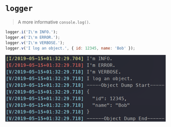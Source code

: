 # `logger`

> A more informative `console.log()`.

```javascript
logger.i('I\'m INFO.');
logger.e('I\'m ERROR.');
logger.v('I\'m VERBOSE.');
logger.v('I log an object.', { id: 12345, name: 'Bob' });
```

![](./examples/hello.png)